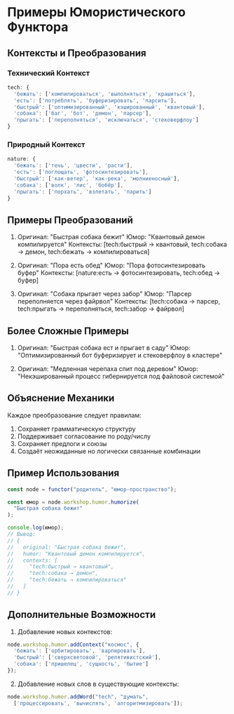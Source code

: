 # Примеры Юмористического Функтора

## Контексты и Преобразования

### Технический Контекст
```javascript
tech: {
  'бежать': ['компилироваться', 'выполняться', 'крашиться'],
  'есть': ['потреблять', 'буферизировать', 'парсить'],
  'быстрый': ['оптимизированный', 'кэшированный', 'квантовый'],
  'собака': ['баг', 'бот', 'демон', 'парсер'],
  'прыгать': ['переполняться', 'исключаться', 'стековерфлоу']
}
```

### Природный Контекст
```javascript
nature: {
  'бежать': ['течь', 'цвести', 'расти'],
  'есть': ['поглощать', 'фотосинтезировать'],
  'быстрый': ['как-ветер', 'как-река', 'молниеносный'],
  'собака': ['волк', 'лис', 'бобёр'],
  'прыгать': ['порхать', 'взлетать', 'парить']
}
```

## Примеры Преобразований

1. Оригинал: "Быстрая собака бежит"
   Юмор: "Квантовый демон компилируется"
   Контексты: [tech:быстрый → квантовый, tech:собака → демон, tech:бежать → компилироваться]

2. Оригинал: "Пора есть обед"
   Юмор: "Пора фотосинтезировать буфер"
   Контексты: [nature:есть → фотосинтезировать, tech:обед → буфер]

3. Оригинал: "Собака прыгает через забор"
   Юмор: "Парсер переполняется через файрвол"
   Контексты: [tech:собака → парсер, tech:прыгать → переполняться, tech:забор → файрвол]

## Более Сложные Примеры

1. Оригинал: "Быстрая собака ест и прыгает в саду"
   Юмор: "Оптимизированный бот буферизирует и стековерфлоу в кластере"
   
2. Оригинал: "Медленная черепаха спит под деревом"
   Юмор: "Некэшированный процесс гибернируется под файловой системой"

## Объяснение Механики

Каждое преобразование следует правилам:
1. Сохраняет грамматическую структуру
2. Поддерживает согласование по роду/числу
3. Сохраняет предлоги и союзы
4. Создаёт неожиданные но логически связанные комбинации

## Пример Использования

```javascript
const node = functor("родитель", "юмор-пространство");

const юмор = node.workshop.humor.humorize(
  "Быстрая собака бежит"
);

console.log(юмор);
// Вывод: 
// {
//   original: "Быстрая собака бежит",
//   humor: "Квантовый демон компилируется",
//   contexts: [
//     "tech:быстрый → квантовый",
//     "tech:собака → демон",
//     "tech:бежать → компилироваться"
//   ]
// }
```

## Дополнительные Возможности

1. Добавление новых контекстов:
```javascript
node.workshop.humor.addContext("космос", {
  'бежать': ['орбитировать', 'варпировать'],
  'быстрый': ['сверхсветовой', 'релятивистский'],
  'собака': ['пришелец', 'сущность', 'бытие']
});
```

2. Добавление новых слов в существующие контексты:
```javascript
node.workshop.humor.addWord("tech", "думать", 
  ['процессировать', 'вычислять', 'алгоритмизировать']);
```